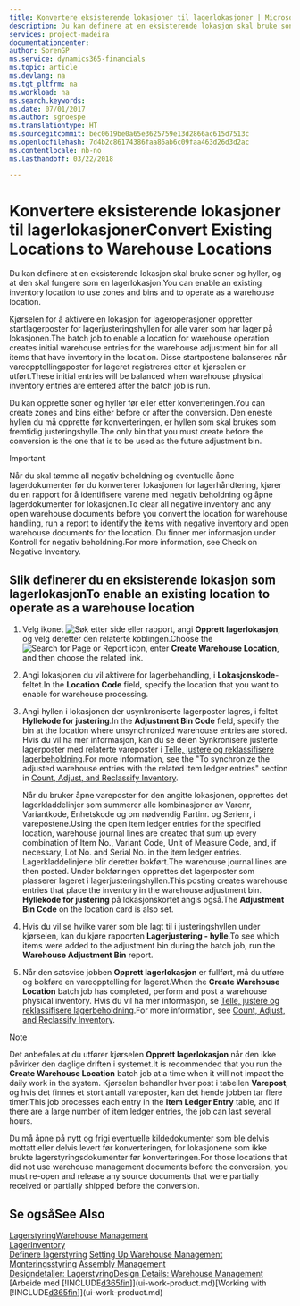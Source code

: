 ```yaml
---
title: Konvertere eksisterende lokasjoner til lagerlokasjoner | Microsoft-dokumentasjon
description: Du kan definere at en eksisterende lokasjon skal bruke soner og hyller, og at den skal fungere som en lagerlokasjon.
services: project-madeira
documentationcenter: 
author: SorenGP
ms.service: dynamics365-financials
ms.topic: article
ms.devlang: na
ms.tgt_pltfrm: na
ms.workload: na
ms.search.keywords: 
ms.date: 07/01/2017
ms.author: sgroespe
ms.translationtype: HT
ms.sourcegitcommit: bec0619be0a65e3625759e13d2866ac615d7513c
ms.openlocfilehash: 7d4b2c86174386faa86ab6c09faa463d26d3d2ac
ms.contentlocale: nb-no
ms.lasthandoff: 03/22/2018

---
```

# <a name="convert-existing-locations-to-warehouse-locations"></a><span data-ttu-id="02335-103">Konvertere eksisterende lokasjoner til lagerlokasjoner</span><span class="sxs-lookup"><span data-stu-id="02335-103">Convert Existing Locations to Warehouse Locations</span></span>
<span data-ttu-id="02335-104">Du kan definere at en eksisterende lokasjon skal bruke soner og hyller, og at den skal fungere som en lagerlokasjon.</span><span class="sxs-lookup"><span data-stu-id="02335-104">You can enable an existing inventory location to use zones and bins and to operate as a warehouse location.</span></span>  

<span data-ttu-id="02335-105">Kjørselen for å aktivere en lokasjon for lageroperasjoner oppretter startlagerposter for lagerjusteringshyllen for alle varer som har lager på lokasjonen.</span><span class="sxs-lookup"><span data-stu-id="02335-105">The batch job to enable a location for warehouse operation creates initial warehouse entries for the warehouse adjustment bin for all items that have inventory in the location.</span></span> <span data-ttu-id="02335-106">Disse startpostene balanseres når vareopptellingsposter for lageret registreres etter at kjørselen er utført.</span><span class="sxs-lookup"><span data-stu-id="02335-106">These initial entries will be balanced when warehouse physical inventory entries are entered after the batch job is run.</span></span>  

<span data-ttu-id="02335-107">Du kan opprette soner og hyller før eller etter konverteringen.</span><span class="sxs-lookup"><span data-stu-id="02335-107">You can create zones and bins either before or after the conversion.</span></span> <span data-ttu-id="02335-108">Den eneste hyllen du må opprette før konverteringen, er hyllen som skal brukes som fremtidig justeringshylle.</span><span class="sxs-lookup"><span data-stu-id="02335-108">The only bin that you must create before the conversion is the one that is to be used as the future adjustment bin.</span></span>  

> [!IMPORTANT]  
>  <span data-ttu-id="02335-109">Når du skal tømme all negativ beholdning og eventuelle åpne lagerdokumenter før du konverterer lokasjonen for lagerhåndtering, kjører du en rapport for å identifisere varene med negativ beholdning og åpne lagerdokumenter for lokasjonen.</span><span class="sxs-lookup"><span data-stu-id="02335-109">To clear all negative inventory and any open warehouse documents before you convert the location for warehouse handling, run a report to identify the items with negative inventory and open warehouse documents for the location.</span></span> <span data-ttu-id="02335-110">Du finner mer informasjon under Kontroll for negativ beholdning.</span><span class="sxs-lookup"><span data-stu-id="02335-110">For more information, see Check on Negative Inventory.</span></span>  

## <a name="to-enable-an-existing-location-to-operate-as-a-warehouse-location"></a><span data-ttu-id="02335-111">Slik definerer du en eksisterende lokasjon som lagerlokasjon</span><span class="sxs-lookup"><span data-stu-id="02335-111">To enable an existing location to operate as a warehouse location</span></span>  
1.  <span data-ttu-id="02335-112">Velg ikonet ![Søk etter side eller rapport](media/ui-search/search_small.png "Søk etter side eller rapport"), angi **Opprett lagerlokasjon**, og velg deretter den relaterte koblingen.</span><span class="sxs-lookup"><span data-stu-id="02335-112">Choose the ![Search for Page or Report](media/ui-search/search_small.png "Search for Page or Report icon") icon, enter **Create Warehouse Location**, and then choose the related link.</span></span>  
2.  <span data-ttu-id="02335-113">Angi lokasjonen du vil aktivere for lagerbehandling, i **Lokasjonskode**-feltet.</span><span class="sxs-lookup"><span data-stu-id="02335-113">In the **Location Code** field, specify the location that you want to enable for warehouse processing.</span></span>  
3.  <span data-ttu-id="02335-114">Angi hyllen i lokasjonen der usynkroniserte lagerposter lagres, i feltet **Hyllekode for justering**.</span><span class="sxs-lookup"><span data-stu-id="02335-114">In the **Adjustment Bin Code** field, specify the bin at the location where unsynchronized warehouse entries are stored.</span></span> <span data-ttu-id="02335-115">Hvis du vil ha mer informasjon, kan du se delen Synkronisere justerte lagerposter med relaterte vareposter i [Telle, justere og reklassifisere lagerbeholdning](inventory-how-count-adjust-reclassify.md).</span><span class="sxs-lookup"><span data-stu-id="02335-115">For more information, see the "To synchronize the adjusted warehouse entries with the related item ledger entries" section in [Count, Adjust, and Reclassify Inventory](inventory-how-count-adjust-reclassify.md).</span></span>  

    <span data-ttu-id="02335-116">Når du bruker åpne vareposter for den angitte lokasjonen, opprettes det lagerkladdelinjer som summerer alle kombinasjoner av Varenr, Variantkode, Enhetskode og om nødvendig Partinr. og Serienr, i varepostene.</span><span class="sxs-lookup"><span data-stu-id="02335-116">Using the open item ledger entries for the specified location, warehouse journal lines are created that sum up every combination of Item No., Variant Code, Unit of Measure Code, and, if necessary, Lot No. and Serial No. in the item ledger entries.</span></span> <span data-ttu-id="02335-117">Lagerkladdelinjene blir deretter bokført.</span><span class="sxs-lookup"><span data-stu-id="02335-117">The warehouse journal lines are then posted.</span></span> <span data-ttu-id="02335-118">Under bokføringen opprettes det lagerposter som plasserer lageret i lagerjusteringshyllen.</span><span class="sxs-lookup"><span data-stu-id="02335-118">This posting creates warehouse entries that place the inventory in the warehouse adjustment bin.</span></span> <span data-ttu-id="02335-119">**Hyllekode for justering** på lokasjonskortet angis også.</span><span class="sxs-lookup"><span data-stu-id="02335-119">The **Adjustment Bin Code** on the location card is also set.</span></span>  

4.  <span data-ttu-id="02335-120">Hvis du vil se hvilke varer som ble lagt til i justeringshyllen under kjørselen, kan du kjøre rapporten **Lagerjustering - hylle**.</span><span class="sxs-lookup"><span data-stu-id="02335-120">To see which items were added to the adjustment bin during the batch job, run the **Warehouse Adjustment Bin** report.</span></span>  
5.  <span data-ttu-id="02335-121">Når den satsvise jobben **Opprett lagerlokasjon** er fullført, må du utføre og bokføre en vareopptelling for lageret.</span><span class="sxs-lookup"><span data-stu-id="02335-121">When the **Create Warehouse Location** batch job has completed, perform and post a warehouse physical inventory.</span></span> <span data-ttu-id="02335-122">Hvis du vil ha mer informasjon, se [Telle, justere og reklassifisere lagerbeholdning](inventory-how-count-adjust-reclassify.md).</span><span class="sxs-lookup"><span data-stu-id="02335-122">For more information, see [Count, Adjust, and Reclassify Inventory](inventory-how-count-adjust-reclassify.md).</span></span>  

> [!NOTE]  
>  <span data-ttu-id="02335-123">Det anbefales at du utfører kjørselen **Opprett lagerlokasjon** når den ikke påvirker den daglige driften i systemet.</span><span class="sxs-lookup"><span data-stu-id="02335-123">It is recommended that you run the **Create Warehouse Location** batch job at a time when it will not impact the daily work in the system.</span></span> <span data-ttu-id="02335-124">Kjørselen behandler hver post i tabellen **Varepost**, og hvis det finnes et stort antall vareposter, kan det hende jobben tar flere timer.</span><span class="sxs-lookup"><span data-stu-id="02335-124">This job processes each entry in the **Item Ledger Entry** table, and if there are a large number of item ledger entries, the job can last several hours.</span></span>  

 <span data-ttu-id="02335-125">Du må åpne på nytt og frigi eventuelle kildedokumenter som ble delvis mottatt eller delvis levert før konverteringen, for lokasjonene som ikke brukte lagerstyringsdokumenter før konverteringen.</span><span class="sxs-lookup"><span data-stu-id="02335-125">For those locations that did not use warehouse management documents before the conversion, you must re-open and release any source documents that were partially received or partially shipped before the conversion.</span></span>  

## <a name="see-also"></a><span data-ttu-id="02335-126">Se også</span><span class="sxs-lookup"><span data-stu-id="02335-126">See Also</span></span>  
[<span data-ttu-id="02335-127">Lagerstyring</span><span class="sxs-lookup"><span data-stu-id="02335-127">Warehouse Management</span></span>](warehouse-manage-warehouse.md)  
[<span data-ttu-id="02335-128">Lager</span><span class="sxs-lookup"><span data-stu-id="02335-128">Inventory</span></span>](inventory-manage-inventory.md)  
<span data-ttu-id="02335-129">[Definere lagerstyring](warehouse-setup-warehouse.md)   </span><span class="sxs-lookup"><span data-stu-id="02335-129">[Setting Up Warehouse Management](warehouse-setup-warehouse.md)   </span></span>  
<span data-ttu-id="02335-130">[Monteringsstyring](assembly-assemble-items.md)  </span><span class="sxs-lookup"><span data-stu-id="02335-130">[Assembly Management](assembly-assemble-items.md)  </span></span>  
[<span data-ttu-id="02335-131">Designdetaljer: Lagerstyring</span><span class="sxs-lookup"><span data-stu-id="02335-131">Design Details: Warehouse Management</span></span>](design-details-warehouse-management.md)  
<span data-ttu-id="02335-132">[Arbeide med [!INCLUDE[d365fin](includes/d365fin_md.md)]](ui-work-product.md)</span><span class="sxs-lookup"><span data-stu-id="02335-132">[Working with [!INCLUDE[d365fin](includes/d365fin_md.md)]](ui-work-product.md)</span></span>

